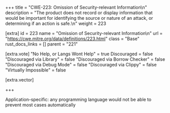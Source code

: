 +++
title = "CWE-223: Omission of Security-relevant Information\n"
description = "The product does not record or display information that would be important for identifying the source or nature of an attack, or determining if an action is safe.\n"
weight = 223

[extra]
id = 223
name = "Omission of Security-relevant Information\n"
url = "https://cwe.mitre.org/data/definitions/223.html"
class = "Base"
rust_docs_links = []
parent = "221"

[extra.vote]
"No Help, or Langs Wont Help" = true
Discouraged = false
"Discouraged via Library" = false
"Discouraged via Borrow Checker" = false
"Discouraged via Debug Mode" = false
"Discouraged via Clippy" = false
"Virtually Impossible" = false

[extra.vector]

+++

Application-specific: any programming language would not be able to prevent most cases automatically